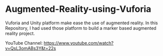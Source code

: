 # Augmented-Reality-using-Vuforia
Vuforia and Unity platform make ease the use of augmented reality. In this Repository, I had used those platform to build a marker based augmented reality project.

YouTube Channel:
https://www.youtube.com/watch?v=QsL3omABs3Y&t=22s

